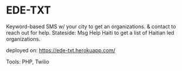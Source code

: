 # EDE-TXT
Keyword-based SMS w/ your city to get an organizations. & contact to reach out for help. Stateside: Msg Help Haiti to get a list of Haitian led organizations. 

deployed on: https://ede-txt.herokuapp.com/

Tools: PHP, Twilio
